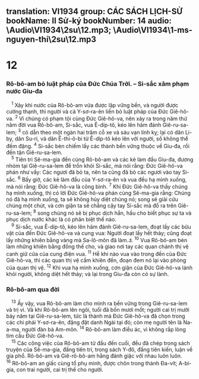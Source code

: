 translation: VI1934
group: CÁC SÁCH LỊCH-SỬ
bookName: II Sử-ký 
bookNumber: 14
audio: \Audio\VI1934\2su\12.mp3; \Audio\VI1934\1-ms-nguyen-thi\2su\12.mp3
-------

<div class="title"><h1>12</h1><h3>Rô-bô-am bỏ luật pháp của Đức Chúa Trời. – Si-sắc xâm phạm nước Giu-đa</h3></div>
<span class="verse 2su_12_1"> <sup>1</sup> Xảy khi nước của Rô-bô-am vừa được lập vững bền, và người được cường thạnh, thì người và cả Y-sơ-ra-ên liền bỏ luật pháp của Đức Giê-hô-va. </span>
<span class="verse 2su_12_2"><sup>2</sup> Vì chúng có phạm tội cùng Đức Giê-hô-va, nên xảy ra trong năm thứ năm đời vua Rô-bô-am, Si-sắc, vua Ê-díp-tô, kéo lên hãm đánh Giê-ru-sa-lem; </span>
<span class="verse 2su_12_3"><sup>3</sup> có dẫn theo một ngàn hai trăm cỗ xe và sáu vạn lính kỵ; lại có dân Li-by, dân Su-ri, và dân Ê-thi-ô-bi từ Ê-díp-tô kéo lên với người, số không thể đếm đặng. </span>
<span class="verse 2su_12_4"><sup>4</sup> Si-sắc bèn chiếm lấy các thành bền vững thuộc về Giu-đa, rồi đến tận Giê-ru-sa-lem. <br/></span>
<span class="verse 2su_12_5"> <sup>5</sup> Tiên tri Sê-ma-gia đến cùng Rô-bô-am và các kẻ làm đầu Giu-đa, đương nhóm tại Giê-ru-sa-lem để trốn khỏi Si-sắc, mà nói rằng: Đức Giê-hô-va phán như vầy: Các ngươi đã bỏ ta, nên ta cũng đã bỏ các ngươi vào tay Si-sắc. </span>
<span class="verse 2su_12_6"><sup>6</sup> Bấy giờ, các kẻ làm đầu của Y-sơ-ra-ên và vua đều hạ mình xuống, mà nói rằng: Đức Giê-hô-va là công bình. </span>
<span class="verse 2su_12_7"><sup>7</sup> Khi Đức Giê-hô-va thấy chúng hạ mình xuống, thì có lời Đức Giê-hô-va phán cùng Sê-ma-gia rằng: Chúng nó đã hạ mình xuống, ta sẽ không hủy diệt chúng nó; song sẽ giải cứu chúng một chút, và cơn giận ta sẽ chẳng cậy tay Si-sắc mà đổ ra trên Giê-ru-sa-lem; </span>
<span class="verse 2su_12_8"><sup>8</sup> song chúng nó sẽ bị phục dịch hắn, hầu cho biết phục sự ta và phục dịch nước khác là có phân biệt thể nào. <br/></span>
<span class="verse 2su_12_9"> <sup>9</sup> Si-sắc, vua Ê-díp-tô, kéo lên hãm đánh Giê-ru-sa-lem, đoạt lấy các bửu vật của đền Đức Giê-hô-va và cung vua: Người đoạt lấy hết thảy; cũng đoạt lấy những khiên bằng vàng mà Sa-lô-môn đã làm.<a data-toggle="tooltip" data-placement="bottom" title="1Vua 10:16-17; 2Su 9:15-16">⚓</a></span>
<span class="verse 2su_12_10"><sup>10</sup> Vua Rô-bô-am bèn làm những khiên bằng đồng thế cho, và giao nơi tay các quan chánh thị vệ canh giữ cửa của cung điện vua. </span>
<span class="verse 2su_12_11"><sup>11</sup> Hễ khi nào vua vào trong đền của Đức Giê-hô-va, thì các quan thị vệ cầm khiên đến, đoạn đem nó lại vào phòng của quan thị vệ. </span>
<span class="verse 2su_12_12"><sup>12</sup> Khi vua hạ mình xuống, cơn giận của Đức Giê-hô-va lánh khỏi người, không diệt hết thảy; và lại trong Giu-đa còn có sự lành. <br/></span>
<div class="title"><h3>Rô-bô-am qua đời</h3></div>
<span class="verse 2su_12_13"> <sup>13</sup> Ấy vậy, vua Rô-bô-am làm cho mình ra bền vững trong Giê-ru-sa-lem và trị vì. Vả khi Rô-bô-am lên ngôi, tuổi đã bốn mươi mốt; người cai trị mười bảy năm tại Giê-ru-sa-lem, tức là thành mà Đức Giê-hô-va đã chọn trong các chi phái Y-sơ-ra-ên, đặng đặt danh Ngài tại đó; còn mẹ người tên là Na-a-ma, người đàn bà Am-môn. </span>
<span class="verse 2su_12_14"><sup>14</sup> Rô-bô-am làm điều ác, vì không rắp lòng tìm cầu Đức Giê-hô-va. <br/></span>
<span class="verse 2su_12_15"> <sup>15</sup> Các công việc của Rô-bô-am từ đầu đến cuối, đều đã chép trong sách truyện của Sê-ma-gia, đấng tiên tri, trong sách Y-đô, đấng tiên kiến, luận về gia phổ. Rô-bô-am và Giê-rô-bô-am hằng đánh giặc với nhau luôn luôn. </span>
<span class="verse 2su_12_16"><sup>16</sup> Rô-bô-am an giấc cùng tổ phụ mình, được chôn trong thành Đa-vít; A-bi-gia, con trai người, cai trị thế cho người. <br/></span>
